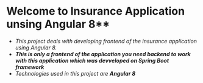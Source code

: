 # Welcome to Insurance Application unsing Angular 8**

 - *This project deals with developing frontend of the insurance application using Angular 8.*
 - ***This is only a frontend of the application you need backend to work with this application which was devveloped on Spring Boot framework***
 - *Technologies used in this project are **Angular 8***


